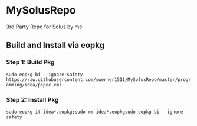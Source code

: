 # MySolusRepo
3rd Party Repo for Solus by me 

## Build and Install via eopkg

### Step 1: Build Pkg
```sudo eopkg bi --ignore-safety https://raw.githubusercontent.com/swerner1511/MySolusRepo/master/programming/idea/pspec.xml```

### Step 2: Install Pkg
```sudo eopkg it idea*.eopkg;sudo rm idea*.eopkgsudo eopkg bi --ignore-safety```
